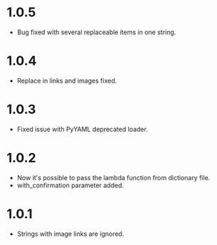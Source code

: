 # 1.0.5

-   Bug fixed with several replaceable items in one string.

# 1.0.4

-   Replace in links and images fixed.

# 1.0.3

-   Fixed issue with PyYAML deprecated loader.

# 1.0.2

-   Now it's possible to pass the lambda function from dictionary file.
-   with_confirmation parameter added.

# 1.0.1

-   Strings with image links are ignored.
